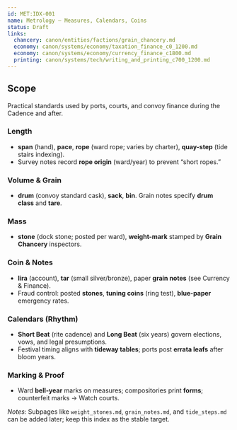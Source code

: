 ```yaml
---
id: MET:IDX-001
name: Metrology — Measures, Calendars, Coins
status: Draft
links:
  chancery: canon/entities/factions/grain_chancery.md
  economy: canon/systems/economy/taxation_finance_c0_1200.md
  economy: canon/systems/economy/currency_finance_c1800.md 
  printing: canon/systems/tech/writing_and_printing_c700_1200.md
---
```


## Scope
Practical standards used by ports, courts, and convoy finance during the Cadence and after.

### Length
- **span** (hand), **pace**, **rope** (ward rope; varies by charter), **quay-step** (tide stairs indexing).
- Survey notes record **rope origin** (ward/year) to prevent “short ropes.”

### Volume & Grain
- **drum** (convoy standard cask), **sack**, **bin**. Grain notes specify **drum class** and **tare**.

### Mass
- **stone** (dock stone; posted per ward), **weight-mark** stamped by **Grain Chancery** inspectors.

### Coin & Notes
- **lira** (account), **tar** (small silver/bronze), paper **grain notes** (see Currency & Finance).
- Fraud control: posted **stones**, **tuning coins** (ring test), **blue-paper** emergency rates.

### Calendars (Rhythm)
- **Short Beat** (rite cadence) and **Long Beat** (six years) govern elections, vows, and legal presumptions.
- Festival timing aligns with **tideway tables**; ports post **errata leafs** after bloom years.

### Marking & Proof
- Ward **bell-year** marks on measures; compositories print **forms**; counterfeit marks → Watch courts.

_Notes:_ Subpages like `weight_stones.md`, `grain_notes.md`, and `tide_steps.md` can be added later; keep this index as the stable target.
